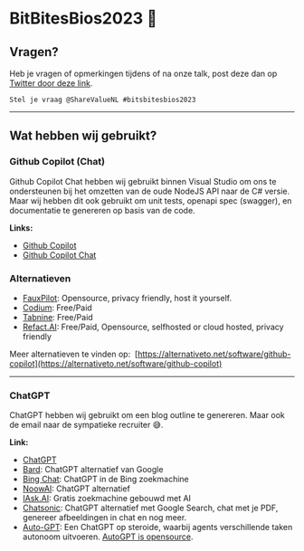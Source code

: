# BitBitesBios2023 🚀

## Vragen?
Heb je vragen of opmerkingen tijdens of na onze talk, post deze dan op [Twitter door deze link](http://twitter.com/intent/tweet?text=Stel%20je%20vraag%20@ShareValueNL%20&hashtags=bitsbitesbios2023).

```text
Stel je vraag @ShareValueNL #bitsbitesbios2023
```

---

## Wat hebben wij gebruikt?

### Github Copilot (Chat)
Github Copilot Chat hebben wij gebruikt binnen Visual Studio om ons te ondersteunen bij het omzetten van de oude NodeJS API naar de C# versie. Maar wij hebben dit ook gebruikt om unit tests, openapi spec (swagger), en documentatie te genereren op basis van de code.

**Links:**
- [Github Copilot](https://github.com/features/copilot)
- [Github Copilot Chat](https://github.blog/2023-09-20-github-copilot-chat-beta-now-available-for-all-individuals/)

### Alternatieven

- [FauxPilot](https://github.com/fauxpilot/fauxpilot): Opensource, privacy friendly, host it yourself.
- [Codium](https://www.codium.ai): Free/Paid
- [Tabnine](https://www.tabnine.com/): Free/Paid
- [Refact.AI](https://refact.ai/): Free/Paid, Opensource, selfhosted or cloud hosted, privacy friendly

Meer alternatieven te vinden op: 
[https://alternativeto.net/software/github-copilot](https://alternativeto.net/software/github-copilot)

---
### ChatGPT
ChatGPT hebben wij gebruikt om een blog outline te genereren. Maar ook de email naar de sympatieke recruiter 😅.

**Link:**
- [ChatGPT](https://chat.openai.com)
- [Bard](https://bard.google.com/): ChatGPT alternatief van Google
- [Bing Chat](https://bing.com/chat): ChatGPT in de Bing zoekmachine
- [NoowAI](https://noowai.com/): ChatGPT alternatief
- [IAsk.AI](https://iask.ai/): Gratis zoekmachine gebouwd met AI
- [Chatsonic](https://writesonic.com/chat): ChatGPT alternatief met Google Search, chat met je PDF, genereer afbeeldingen in chat en nog meer.
- [Auto-GPT](https://news.agpt.co/): Een ChatGPT op steroide, waarbij agents verschillende taken autonoom uitvoeren. [AutoGPT is opensource](https://github.com/Significant-Gravitas/AutoGPT). 
